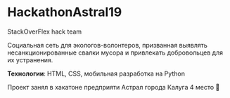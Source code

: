 # HackathonAstral19
StackOverFlex hack team

Социальная сеть для экологов-волонтеров, 
призванная выявлять несанкционированные свалки мусора и привлекать добровольцев для их устранения.

**Технологии**: HTML, CSS, мобильная разработка на Python

Проект занял в хакатоне предприяти Астрал города Калуга 4 место 🏅
